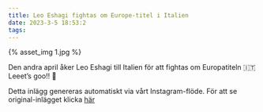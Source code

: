```yaml
---
title: Leo Eshagi fightas om Europe-titel i Italien
date: 2023-3-5 18:53:2
tags:
---
```

<div class="postId" style="display: none;">ID: 17944928375566503</div>

<div class="postImageContainer">
{% asset_img 1.jpg %}
</div>




Den andra april åker Leo Eshagi till Italien för att fightas om Europatiteln 🇮🇹 Leeet’s goo!! 🦁

<div class="automaticGeneratedPostDescription">
Detta inlägg genereras automatiskt via vårt Instagram-flöde. För att se original-inlägget klicka <a target="_blank" href="https://www.instagram.com/p/CpapN4FDo16/">här</a>
</div>
<br>

